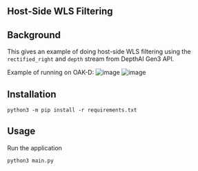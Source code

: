 ## Host-Side WLS Filtering

## Background

This gives an example of doing host-side WLS filtering using the `rectified_right` and `depth` stream from DepthAI Gen3 API.  

Example of running on OAK-D:
![image](https://user-images.githubusercontent.com/32992551/110709334-44e93880-81b9-11eb-8901-59b7381a49c6.png)
![image](https://user-images.githubusercontent.com/32992551/104220890-628a6380-53fd-11eb-9098-ffefc3dd3aa6.png)

## Installation

```
python3 -m pip install -r requirements.txt
```

## Usage

Run the application

```
python3 main.py
```
